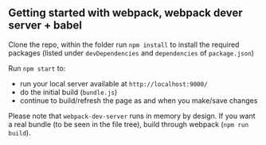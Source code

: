 ## Getting started with webpack, webpack dever server + babel

Clone the repo, within the folder run `npm install` to install the required packages (listed under `devDependencies` and `dependencies` of `package.json`)

Run `npm start` to:
* run your local server available at `http://localhost:9000/`
* do the initial build (`bundle.js`)
* continue to build/refresh the page as and when you make/save changes

Please note that `webpack-dev-server` runs in memory by design. If you want a real bundle (to be seen in the file tree), build through webpack (`npm run build`).
